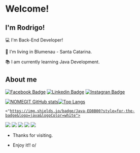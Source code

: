 # Welcome!

 

## I'm Rodrigo!

 

:computer: I'm Back-End Developer!

:house_with_garden: I'm living in Blumenau - Santa Catarina.

:books: I am currently learning Java Development.



 

## About me

[![Facebook Badge](https://img.shields.io/badge/Facebook-1877F2?style=for-the-badge&logo=facebook&logoColor=white&link=https://www.facebook.com/rodrigo.mafradasilva)](https://www.facebook.com/rodrigo.mafradasilva) 
[![Linkedin Badge](https://img.shields.io/badge/LinkedIn-0077B5?style=for-the-badge&logo=linkedin&logoColor=white&link=https://www.linkedin.com/in/rodrigo-mafra-da-silva-1250471a1//)](https://www.linkedin.com/in/rodrigo-mafra-da-silva-1250471a1/) 
[![Instagran Badge](https://img.shields.io/badge/Instagram-E4405F?style=for-the-badge&logo=instagram&logoColor=white&link=https://www.instagram.com/rodrigo.mafra1992/)](https://www.instagram.com/rodrigo.mafra1992/)

[![NOMEGIT GitHub stats](https://github-readme-stats.vercel.app/api?username=rodmafra92)](https://github.com/rodmafra92/github-readme-stats)[![Top Langs](https://github-readme-stats.vercel.app/api/top-langs/?username=anuraghazra&layout=compact)](https://github.com/rodmafra92/github-readme-stats)

<code><"https://img.shields.io/badge/Java-ED8B00?style=for-the-badge&logo=java&logoColor=white"></code>

<div>
<code><img src="https://img.shields.io/badge/Java-ED8B00?style=for-the-badge&logo=java&logoColor=white"></code>
<code><img src="https://img.shields.io/badge/Spring-6DB33F?style=for-the-badge&logo=spring&logoColor=white"></code>
<code><img src="https://img.shields.io/badge/MySQL-00000F?style=for-the-badge&logo=mysql&logoColor=white"></code>
<code><img src="https://img.shields.io/badge/React-20232A?style=for-the-badge&logo=react&logoColor=61DAFB"></code>
<code><img src="https://img.shields.io/badge/CSS-239120?&style=for-the-badge&logo=css3&logoColor=white"></code>
</div>

- Thanks for visiting.

- Enjoy it!! o/
